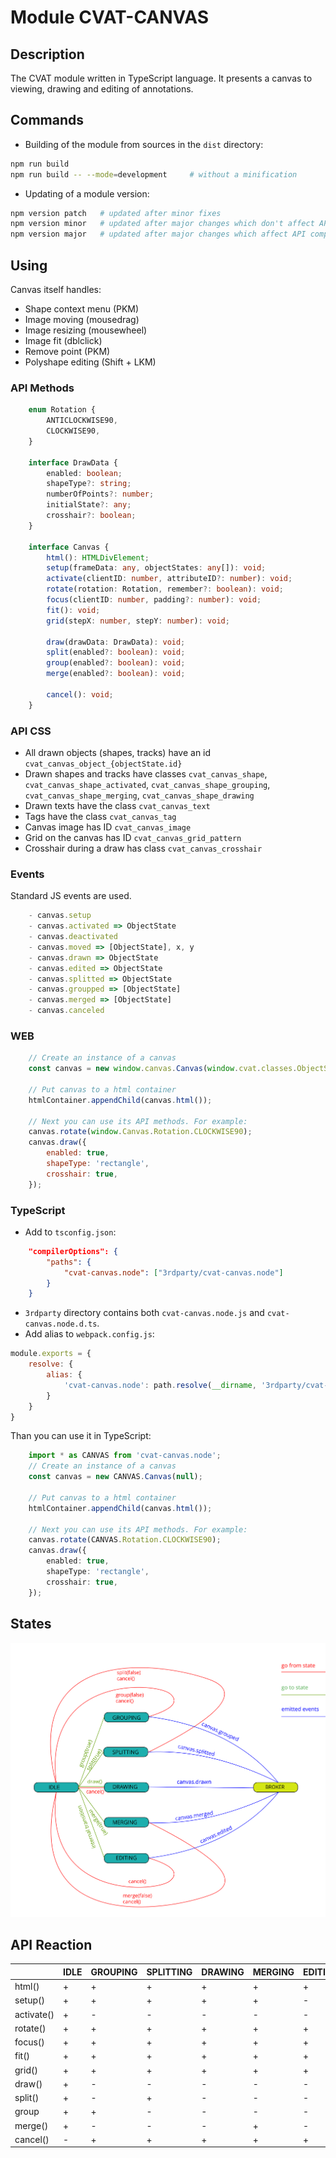 # Module CVAT-CANVAS

## Description
The CVAT module written in TypeScript language.
It presents a canvas to viewing, drawing and editing of annotations.

## Commands
- Building of the module from sources in the ```dist``` directory:

```bash
npm run build
npm run build -- --mode=development     # without a minification
```

- Updating of a module version:
```bash
npm version patch   # updated after minor fixes
npm version minor   # updated after major changes which don't affect API compatibility with previous versions
npm version major   # updated after major changes which affect API compatibility with previous versions
```

## Using

Canvas itself handles:
- Shape context menu (PKM)
- Image moving (mousedrag)
- Image resizing (mousewheel)
- Image fit (dblclick)
- Remove point (PKM)
- Polyshape editing (Shift + LKM)

### API Methods

```ts
    enum Rotation {
        ANTICLOCKWISE90,
        CLOCKWISE90,
    }

    interface DrawData {
        enabled: boolean;
        shapeType?: string;
        numberOfPoints?: number;
        initialState?: any;
        crosshair?: boolean;
    }

    interface Canvas {
        html(): HTMLDivElement;
        setup(frameData: any, objectStates: any[]): void;
        activate(clientID: number, attributeID?: number): void;
        rotate(rotation: Rotation, remember?: boolean): void;
        focus(clientID: number, padding?: number): void;
        fit(): void;
        grid(stepX: number, stepY: number): void;

        draw(drawData: DrawData): void;
        split(enabled?: boolean): void;
        group(enabled?: boolean): void;
        merge(enabled?: boolean): void;

        cancel(): void;
    }
```

### API CSS

- All drawn objects (shapes, tracks) have an id ```cvat_canvas_object_{objectState.id}```
- Drawn shapes and tracks have classes ```cvat_canvas_shape```,
 ```cvat_canvas_shape_activated```,
 ```cvat_canvas_shape_grouping```,
 ```cvat_canvas_shape_merging```,
 ```cvat_canvas_shape_drawing```
- Drawn texts have the class ```cvat_canvas_text```
- Tags have the class ```cvat_canvas_tag```
- Canvas image has ID ```cvat_canvas_image```
- Grid on the canvas has ID ```cvat_canvas_grid_pattern```
- Crosshair during a draw has class ```cvat_canvas_crosshair```

### Events

Standard JS events are used.
```js
    - canvas.setup
    - canvas.activated => ObjectState
    - canvas.deactivated
    - canvas.moved => [ObjectState], x, y
    - canvas.drawn => ObjectState
    - canvas.edited => ObjectState
    - canvas.splitted => ObjectState
    - canvas.groupped => [ObjectState]
    - canvas.merged => [ObjectState]
    - canvas.canceled
```

### WEB
```js
    // Create an instance of a canvas
    const canvas = new window.canvas.Canvas(window.cvat.classes.ObjectState);

    // Put canvas to a html container
    htmlContainer.appendChild(canvas.html());

    // Next you can use its API methods. For example:
    canvas.rotate(window.Canvas.Rotation.CLOCKWISE90);
    canvas.draw({
        enabled: true,
        shapeType: 'rectangle',
        crosshair: true,
    });
```

### TypeScript
- Add to ```tsconfig.json```:
```json
    "compilerOptions": {
        "paths": {
            "cvat-canvas.node": ["3rdparty/cvat-canvas.node"]
        }
    }
```

- ```3rdparty``` directory contains both ```cvat-canvas.node.js``` and ```cvat-canvas.node.d.ts```.
- Add alias to ```webpack.config.js```:
```js
module.exports = {
    resolve: {
        alias: {
            'cvat-canvas.node': path.resolve(__dirname, '3rdparty/cvat-canvas.node.js'),
        }
    }
}
```

Than you can use it in TypeScript:
```ts
    import * as CANVAS from 'cvat-canvas.node';
    // Create an instance of a canvas
    const canvas = new CANVAS.Canvas(null);

    // Put canvas to a html container
    htmlContainer.appendChild(canvas.html());

    // Next you can use its API methods. For example:
    canvas.rotate(CANVAS.Rotation.CLOCKWISE90);
    canvas.draw({
        enabled: true,
        shapeType: 'rectangle',
        crosshair: true,
    });
```

## States

 ![](images/states.svg)

## API Reaction

|            | IDLE | GROUPING | SPLITTING | DRAWING | MERGING | EDITING |
|------------|------|----------|-----------|---------|---------|---------|
| html()     | +    | +        | +         | +       | +       | +       |
| setup()    | +    | +        | +         | +       | +       | -       |
| activate() | +    | -        | -         | -       | -       | -       |
| rotate()   | +    | +        | +         | +       | +       | +       |
| focus()    | +    | +        | +         | +       | +       | +       |
| fit()      | +    | +        | +         | +       | +       | +       |
| grid()     | +    | +        | +         | +       | +       | +       |
| draw()     | +    | -        | -         | -       | -       | -       |
| split()    | +    | -        | +         | -       | -       | -       |
| group      | +    | +        | -         | -       | -       | -       |
| merge()    | +    | -        | -         | -       | +       | -       |
| cancel()   | -    | +        | +         | +       | +       | +       |
